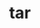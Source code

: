---
title: "tar"
layout: cache
categories: [package, v0.20.3]
meta: {"versions": ["1.34"], "compilers": ["gcc@=11.1.0", "gcc@=11.3.0", "gcc@=11.4.0", "gcc@=12.1.0", "gcc@=7.3.1", "gcc@=7.5.0", "oneapi@=2023.0.0"], "oss": ["amzn2", "ubuntu18.04", "ubuntu20.04", "ubuntu22.04"], "platforms": ["linux"], "targets": ["aarch64", "neoverse_n1", "ppc64le", "x86_64", "x86_64_v3"], "stacks": ["aws-ahug", "aws-ahug-aarch64", "aws-isc", "aws-isc-aarch64", "build_systems", "data-vis-sdk", "e4s", "e4s-oneapi", "e4s-power", "gpu-tests", "ml-linux-x86_64-cpu", "ml-linux-x86_64-cuda", "ml-linux-x86_64-rocm", "radiuss", "radiuss-aws", "radiuss-aws-aarch64", "root", "tutorial"], "num_specs": 14, "num_specs_by_stack": {"root": 14, "radiuss-aws-aarch64": 2, "aws-isc-aarch64": 2, "aws-ahug-aarch64": 2, "radiuss-aws": 1, "aws-ahug": 1, "aws-isc": 1, "build_systems": 1, "radiuss": 1, "e4s-power": 1, "gpu-tests": 1, "e4s": 1, "e4s-oneapi": 1, "data-vis-sdk": 1, "tutorial": 2, "ml-linux-x86_64-rocm": 1, "ml-linux-x86_64-cuda": 1, "ml-linux-x86_64-cpu": 1}}
spec_details: [{"hash": "eq322jzyvrktdpusl7ahcclex6h4mh5v", "compiler": "gcc@=7.3.1", "versions": ["1.34"], "os": "amzn2", "platform": "linux", "target": "aarch64", "variants": ["build_system=autotools", "zip=pigz"], "stacks": ["root", "radiuss-aws-aarch64"], "size": "-", "tarball": "https://binaries.spack.io/v0.20.3/build_cache/linux-amzn2-aarch64/gcc-7.3.1/tar-1.34/linux-amzn2-aarch64-gcc-7.3.1-tar-1.34-eq322jzyvrktdpusl7ahcclex6h4mh5v.spack"}, {"hash": "qltwhjyfsau5ouydmnovyeqgyipbfmjx", "compiler": "gcc@=7.3.1", "versions": ["1.34"], "os": "amzn2", "platform": "linux", "target": "aarch64", "variants": ["build_system=autotools", "zip=pigz"], "stacks": ["aws-isc-aarch64", "aws-ahug-aarch64", "root"], "size": "-", "tarball": "https://binaries.spack.io/v0.20.3/build_cache/linux-amzn2-aarch64/gcc-7.3.1/tar-1.34/linux-amzn2-aarch64-gcc-7.3.1-tar-1.34-qltwhjyfsau5ouydmnovyeqgyipbfmjx.spack"}, {"hash": "mf4jxykbq4jcrtyvy2tzwewd6ip37b3g", "compiler": "gcc@=7.3.1", "versions": ["1.34"], "os": "amzn2", "platform": "linux", "target": "neoverse_n1", "variants": ["build_system=autotools", "zip=pigz"], "stacks": ["aws-isc-aarch64", "aws-ahug-aarch64", "root"], "size": "-", "tarball": "https://binaries.spack.io/v0.20.3/build_cache/linux-amzn2-neoverse_n1/gcc-7.3.1/tar-1.34/linux-amzn2-neoverse_n1-gcc-7.3.1-tar-1.34-mf4jxykbq4jcrtyvy2tzwewd6ip37b3g.spack"}, {"hash": "zxvgk4qg6n3da3o6f5uzc4n5jcq3irac", "compiler": "gcc@=7.3.1", "versions": ["1.34"], "os": "amzn2", "platform": "linux", "target": "neoverse_n1", "variants": ["build_system=autotools", "zip=pigz"], "stacks": ["root", "radiuss-aws-aarch64"], "size": "-", "tarball": "https://binaries.spack.io/v0.20.3/build_cache/linux-amzn2-neoverse_n1/gcc-7.3.1/tar-1.34/linux-amzn2-neoverse_n1-gcc-7.3.1-tar-1.34-zxvgk4qg6n3da3o6f5uzc4n5jcq3irac.spack"}, {"hash": "g3qxfpw73hk6idlp6424fkf74dltwdsw", "compiler": "gcc@=7.3.1", "versions": ["1.34"], "os": "amzn2", "platform": "linux", "target": "x86_64_v3", "variants": ["build_system=autotools", "zip=pigz"], "stacks": ["root", "radiuss-aws"], "size": "-", "tarball": "https://binaries.spack.io/v0.20.3/build_cache/linux-amzn2-x86_64_v3/gcc-7.3.1/tar-1.34/linux-amzn2-x86_64_v3-gcc-7.3.1-tar-1.34-g3qxfpw73hk6idlp6424fkf74dltwdsw.spack"}, {"hash": "wrvj5upduglxjvne5sp75lmftahdh26q", "compiler": "gcc@=7.3.1", "versions": ["1.34"], "os": "amzn2", "platform": "linux", "target": "x86_64_v3", "variants": ["build_system=autotools", "zip=pigz"], "stacks": ["root", "aws-ahug", "aws-isc"], "size": "-", "tarball": "https://binaries.spack.io/v0.20.3/build_cache/linux-amzn2-x86_64_v3/gcc-7.3.1/tar-1.34/linux-amzn2-x86_64_v3-gcc-7.3.1-tar-1.34-wrvj5upduglxjvne5sp75lmftahdh26q.spack"}, {"hash": "orzvqzo3s5hrqpglken2fqgbjlqvbljo", "compiler": "gcc@=7.5.0", "versions": ["1.34"], "os": "ubuntu18.04", "platform": "linux", "target": "x86_64_v3", "variants": ["build_system=autotools", "zip=pigz"], "stacks": ["root", "build_systems", "radiuss"], "size": "-", "tarball": "https://binaries.spack.io/v0.20.3/build_cache/linux-ubuntu18.04-x86_64_v3/gcc-7.5.0/tar-1.34/linux-ubuntu18.04-x86_64_v3-gcc-7.5.0-tar-1.34-orzvqzo3s5hrqpglken2fqgbjlqvbljo.spack"}, {"hash": "7m7taeo63whqj563745swcb6l5bh3x4l", "compiler": "gcc@=11.1.0", "versions": ["1.34"], "os": "ubuntu20.04", "platform": "linux", "target": "ppc64le", "variants": ["build_system=autotools", "zip=pigz"], "stacks": ["root", "e4s-power"], "size": "-", "tarball": "https://binaries.spack.io/v0.20.3/build_cache/linux-ubuntu20.04-ppc64le/gcc-11.1.0/tar-1.34/linux-ubuntu20.04-ppc64le-gcc-11.1.0-tar-1.34-7m7taeo63whqj563745swcb6l5bh3x4l.spack"}, {"hash": "a7ldjpzheumd5l6dptndfwakg36wnel7", "compiler": "gcc@=11.1.0", "versions": ["1.34"], "os": "ubuntu20.04", "platform": "linux", "target": "x86_64_v3", "variants": ["build_system=autotools", "zip=pigz"], "stacks": ["root", "gpu-tests", "e4s"], "size": "-", "tarball": "https://binaries.spack.io/v0.20.3/build_cache/linux-ubuntu20.04-x86_64_v3/gcc-11.1.0/tar-1.34/linux-ubuntu20.04-x86_64_v3-gcc-11.1.0-tar-1.34-a7ldjpzheumd5l6dptndfwakg36wnel7.spack"}, {"hash": "vrx6t55uygjfgkagwixcgyi65e45b5aq", "compiler": "oneapi@=2023.0.0", "versions": ["1.34"], "os": "ubuntu20.04", "platform": "linux", "target": "x86_64", "variants": ["build_system=autotools", "zip=pigz"], "stacks": ["root", "e4s-oneapi"], "size": "-", "tarball": "https://binaries.spack.io/v0.20.3/build_cache/linux-ubuntu20.04-x86_64/oneapi-2023.0.0/tar-1.34/linux-ubuntu20.04-x86_64-oneapi-2023.0.0-tar-1.34-vrx6t55uygjfgkagwixcgyi65e45b5aq.spack"}, {"hash": "c6m2yb4ovddold6nsq3uued3xpwd2iru", "compiler": "gcc@=11.1.0", "versions": ["1.34"], "os": "ubuntu20.04", "platform": "linux", "target": "x86_64_v3", "variants": ["build_system=autotools", "zip=pigz"], "stacks": ["root", "data-vis-sdk"], "size": "-", "tarball": "https://binaries.spack.io/v0.20.3/build_cache/linux-ubuntu20.04-x86_64_v3/gcc-11.1.0/tar-1.34/linux-ubuntu20.04-x86_64_v3-gcc-11.1.0-tar-1.34-c6m2yb4ovddold6nsq3uued3xpwd2iru.spack"}, {"hash": "e77cf6ahyuvzxeaojxrc5meo7cbwfbxo", "compiler": "gcc@=11.3.0", "versions": ["1.34"], "os": "ubuntu22.04", "platform": "linux", "target": "x86_64_v3", "variants": ["build_system=autotools", "zip=pigz"], "stacks": ["root", "tutorial"], "size": "-", "tarball": "https://binaries.spack.io/v0.20.3/build_cache/linux-ubuntu22.04-x86_64_v3/gcc-11.3.0/tar-1.34/linux-ubuntu22.04-x86_64_v3-gcc-11.3.0-tar-1.34-e77cf6ahyuvzxeaojxrc5meo7cbwfbxo.spack"}, {"hash": "lt46uneyqtiah7uefqfivarab2brhbma", "compiler": "gcc@=11.4.0", "versions": ["1.34"], "os": "ubuntu22.04", "platform": "linux", "target": "x86_64_v3", "variants": ["build_system=autotools", "zip=pigz"], "stacks": ["root", "ml-linux-x86_64-rocm", "ml-linux-x86_64-cuda", "ml-linux-x86_64-cpu"], "size": "-", "tarball": "https://binaries.spack.io/v0.20.3/build_cache/linux-ubuntu22.04-x86_64_v3/gcc-11.4.0/tar-1.34/linux-ubuntu22.04-x86_64_v3-gcc-11.4.0-tar-1.34-lt46uneyqtiah7uefqfivarab2brhbma.spack"}, {"hash": "2r7rutu6d6tjfqjxlgbuk4bfr3kq3gdj", "compiler": "gcc@=12.1.0", "versions": ["1.34"], "os": "ubuntu22.04", "platform": "linux", "target": "x86_64_v3", "variants": ["build_system=autotools", "zip=pigz"], "stacks": ["root", "tutorial"], "size": "-", "tarball": "https://binaries.spack.io/v0.20.3/build_cache/linux-ubuntu22.04-x86_64_v3/gcc-12.1.0/tar-1.34/linux-ubuntu22.04-x86_64_v3-gcc-12.1.0-tar-1.34-2r7rutu6d6tjfqjxlgbuk4bfr3kq3gdj.spack"}]
---